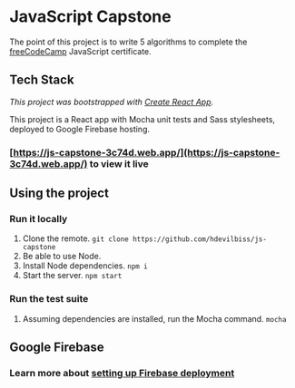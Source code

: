 # JavaScript Capstone

The point of this project is to write 5 algorithms to complete the [freeCodeCamp](https://www.freecodecamp.org/learn) JavaScript certificate.

## Tech Stack

_This project was bootstrapped with [Create React App](https://github.com/facebook/create-react-app)._

This project is a React app with Mocha unit tests and Sass stylesheets, deployed to Google Firebase hosting.

### **[https://js-capstone-3c74d.web.app/](https://js-capstone-3c74d.web.app/)** to view it live

## Using the project

### Run it locally

1. Clone the remote. `git clone https://github.com/hdevilbiss/js-capstone`
1. Be able to use Node.
1. Install Node dependencies. `npm i`
1. Start the server. `npm start`

### Run the test suite

1. Assuming dependencies are installed, run the Mocha command. `mocha`

## Google Firebase

### Learn more about [setting up Firebase deployment](https://github.com/hdevilbiss/js-babel-firebase/wiki/Deploy-with-Firebase)

